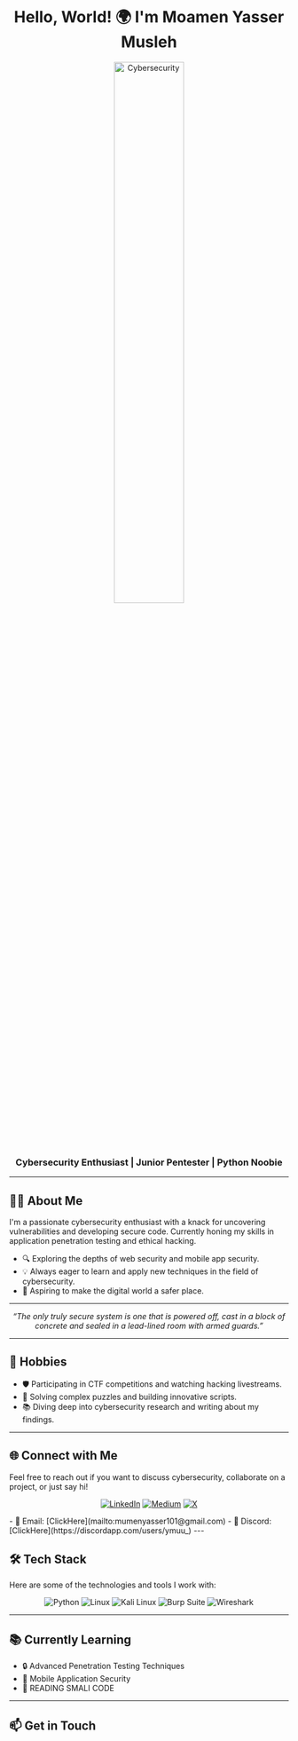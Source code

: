<h1 align="center">Hello, World! 🌍 I'm Moamen Yasser Musleh</h1>
<p align="center">
  <img src="https://media.giphy.com/media/v1.Y2lkPTc5MGI3NjExYzlkZTE1NTg2MGRhZDE0NzJjNWM2NTE0ZDYzMGNkNjg3ZTc2ZGVjMyZjdD1n/tJWA7skCKLvmUEjMnF/giphy.gif" alt="Cybersecurity" width="50%">
</p>
<h3 align="center">Cybersecurity Enthusiast | Junior Pentester | Python Noobie </h3>

---

## 👨‍💻 About Me

I'm a passionate cybersecurity enthusiast with a knack for uncovering vulnerabilities and developing secure code. Currently honing my skills in application penetration testing and ethical hacking.

- 🔍 Exploring the depths of web security and mobile app security.
- 💡 Always eager to learn and apply new techniques in the field of cybersecurity.
- 🚀 Aspiring to make the digital world a safer place.

---

<p align="center">
    <i>“The only truly secure system is one that is powered off, cast in a block of concrete and sealed in a lead-lined room with armed guards.”</i>
</p>

---


## 📅 Hobbies

- 🛡️ Participating in CTF competitions and watching hacking livestreams.
- 🧩 Solving complex puzzles and building innovative scripts.
- 📚 Diving deep into cybersecurity research and writing about my findings.

---

## 🌐 Connect with Me

Feel free to reach out if you want to discuss cybersecurity, collaborate on a project, or just say hi!

<p align="center">
    <a href="https://www.linkedin.com/in/ymuu/"><img src="https://img.shields.io/badge/LinkedIn-%230077B5.svg?style=for-the-badge&logo=linkedin&logoColor=white" alt="LinkedIn"></a>
   <a href="https://ymuu.medium.com/"><img src="https://img.shields.io/badge/Medium-%2312100E.svg?style=for-the-badge&logo=medium&logoColor=white" alt="Medium"></a>
   <a href="https://x.com/mumen_y_musleh"><img src="https://img.shields.io/badge/X-%23000000.svg?style=for-the-badge&logo=x&logoColor=white" alt="X"></a>
</p>
          - 📧 Email: [ClickHere](mailto:mumenyasser101@gmail.com)
          - 💬 Discord: [ClickHere](https://discordapp.com/users/ymuu_)
---

## 🛠️ Tech Stack

Here are some of the technologies and tools I work with:

<p align="center">
    <img src="https://img.shields.io/badge/Python-3776AB?style=for-the-badge&logo=python&logoColor=white" alt="Python">
    <img src="https://img.shields.io/badge/Linux-FCC624?style=for-the-badge&logo=linux&logoColor=black" alt="Linux">
    <img src="https://img.shields.io/badge/Kali%20Linux-557C94?style=for-the-badge&logo=kalilinux&logoColor=white" alt="Kali Linux">
    <img src="https://img.shields.io/badge/Burp%20Suite-FF6F00?style=for-the-badge&logo=burp-suite&logoColor=white" alt="Burp Suite">
    <img src="https://img.shields.io/badge/Wireshark-1679A7?style=for-the-badge&logo=wireshark&logoColor=white" alt="Wireshark">
</p>

---

## 📚 Currently Learning

- 🔒 Advanced Penetration Testing Techniques
- 📱 Mobile Application Security
- 📱 READING SMALI CODE



---


## 📫 Get in Touch





